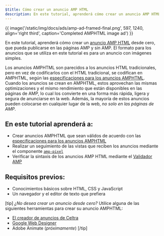 ```yaml
---
$title: Cómo crear un anuncio AMP HTML
description: En este tutorial, aprenderá cómo crear un anuncio AMP HTML desde cero, que pueda publicarse en las páginas AMP y sin AMP.
---
```


{{ image('/static/img/docs/ads/amp-ad-framed-final.png', 597, 1240, align='right third', caption='Completed AMPHTML image ad') }}

En este tutorial, aprenderá cómo crear un [anuncio AMP HTML](../../../../documentation/guides-and-tutorials/learn/intro-to-amphtml-ads.md) desde cero, que pueda publicarse en las páginas AMP y sin AMP. El formato para los anuncios que se utiliza en este tutorial es para un anuncio con imágenes simples.

Los anuncios AMPHTML son parecidos a los anuncios HTML tradicionales, pero en vez de codificarlos con el HTML tradicional, se codifican en AMPHTML, según las [especificaciones para los anuncios AMPHTML](../../../../documentation/guides-and-tutorials/learn/a4a_spec.md). Cuando los anuncios se crean en AMPHTML, estos aprovechan las mismas optimizaciones y el mismo rendimiento que están disponibles en las páginas de AMP, lo cual los convierte en una forma más rápida, ligera y segura de anunciarse en la web. Además, la mayoría de estos anuncios pueden colocarse en cualquier lugar de la web, *no solo en las páginas de AMP*.

## En este tutorial aprenderá a:

- Crear anuncios AMPHTML que sean válidos de acuerdo con las [especificaciones para los anuncios AMPHTML](../../../../documentation/guides-and-tutorials/learn/a4a_spec.md)
- Realizar un seguimiento de las vistas que reciben los anuncios mediante el componente [`amp-pixel`](../../../../documentation/components/reference/amp-pixel.md)
- Verificar la sintaxis de los anuncios AMP HTML mediante el [Validador AMP](https://validator.ampproject.org/#htmlFormat=AMP4ADS)

## Requisitos previos:

- Conocimientos básicos sobre HTML, CSS y JavaScript
- Un navegador y el editor de texto que prefiera

[tip] *¿No desea crear un anuncio desde cero?* Utilice alguna de las siguientes herramientas para crear su anuncio AMPHTML:

- [El creador de anuncios de Celtra](http://www.prnewswire.com/news-releases/celtra-partners-with-the-amp-project-showcases-amp-ad-creation-at-google-io-event-300459514.html)
- [Google Web Designer](https://support.google.com/webdesigner/answer/7529856)
- Adobe Animate (*próximamente*) [/tip]
